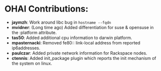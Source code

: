 <!---
This file is reset every time a new release is done. The contents of this file are for the currently unreleased version.

Example Contribution:
* **kalistec**: Improved file resource greatly.
-->
# OHAI Contributions:
* **jaymzh**: Work around libc bug in `hostname --fqdn`
* **mvidner**: (Long time ago) Added differentiation for suse & opensuse in the :platform attribute.
* **tas50**: Added additional cpu information to darwin platform.
* **mpasternacki**: Removed fe80:: link-local address from reported ip6addresses.
* **paulczar**: Added private network information for Rackspace nodes.
* **ctennis**: Added init_package plugin which reports the init mechanism of the system on linux.
